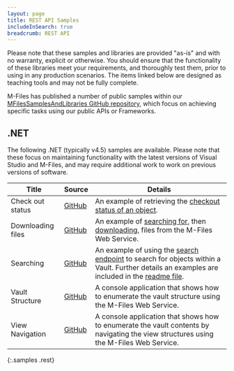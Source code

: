 ```yaml
---
layout: page
title: REST API Samples
includeInSearch: true
breadcrumb: REST API
---
```


<p class="note warning">Please note that these samples and libraries are provided "as-is" and with no warranty, explicit or otherwise. You should ensure that the functionality of these libraries meet your requirements, and thoroughly test them, prior to using in any production scenarios.  The items linked below are designed as teaching tools and may not be fully complete.</p>

M-Files has published a number of public samples within our [MFilesSamplesAndLibraries GitHub repository](https://github.com/M-Files/MFilesSamplesAndLibraries/tree/master/Samples#readme), which focus on achieving specific tasks using our public APIs or Frameworks.

## .NET

The following .NET (typically v4.5) samples are available.  Please note that these focus on maintaining functionality with the latest versions of Visual Studio and M-Files, and may require additional work to work on previous versions of software.

 Title | Source | Details
--- | --- | ---
 Check out status | [GitHub](https://github.com/M-Files/MFilesSamplesAndLibraries/tree/master/Samples/REST%20API/MFWSCheckOutStatus#readme) | An example of retrieving the [checkout status of an object](http://www.m-files.com/mfws/resources/objects/type/objectid/version/checkedout.html).
 Downloading files | [GitHub](https://github.com/M-Files/MFilesSamplesAndLibraries/tree/master/Samples/REST%20API/MFWSDownloading#readme) | An example of [searching for](http://www.m-files.com/mfws/resources/objects.html), then [downloading](http://www.m-files.com/mfws/resources/objects/type/objectid/version/files/file/content.html), files from the M-Files Web Service.
 Searching | [GitHub](https://github.com/M-Files/MFilesSamplesAndLibraries/tree/master/Samples/REST%20API/MFWSSearching#readme) | An example of using the [search endpoint](http://www.m-files.com/mfws/resources/objects.html) to search for objects within a Vault.  Further details an examples are included in the [readme file](https://github.com/M-Files/MFilesSamplesAndLibraries/tree/master/Samples/MFWSSearching).
 Vault Structure | [GitHub](https://github.com/M-Files/MFilesSamplesAndLibraries/tree/master/Samples/REST%20API/MFWSVaultStructure#readme) | A console application that shows how to enumerate the vault structure using the M-Files Web Service.
 View Navigation | [GitHub](https://github.com/M-Files/MFilesSamplesAndLibraries/tree/master/Samples/REST%20API/MFWSViewNavigation#readme) | A console application that shows how to enumerate the vault contents by navigating the view structures using the M-Files Web Service.
{:.samples .rest}

